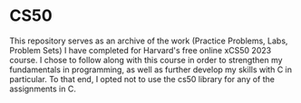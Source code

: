 # CS50
This repository serves as an archive of the work (Practice Problems, Labs, Problem Sets) I have completed for Harvard's free online xCS50 2023 course. I chose to follow along with this course in order to strengthen my fundamentals in programming, as well as further develop my skills with C in particular. To that end, I opted not to use the cs50 library for any of the assignments in C.
